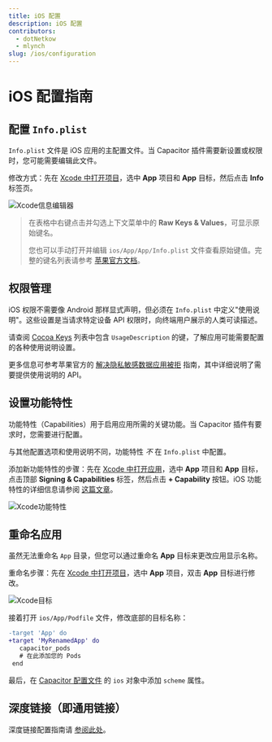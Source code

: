 ```yaml
---
title: iOS 配置
description: iOS 配置
contributors:
  - dotNetkow
  - mlynch
slug: /ios/configuration
---
```


# iOS 配置指南

## 配置 `Info.plist`

`Info.plist` 文件是 iOS 应用的主配置文件。当 Capacitor 插件需要新设置或权限时，您可能需要编辑此文件。

修改方式：先在 [Xcode 中打开项目](/main/ios/index.md#opening-the-ios-project)，选中 **App** 项目和 **App** 目标，然后点击 **Info** 标签页。

![Xcode信息编辑器](../../../../static/img/v4/docs/ios/xcode-info-editor.png)

> 在表格中右键点击并勾选上下文菜单中的 **Raw Keys & Values**，可显示原始键名。
>
> 您也可以手动打开并编辑 `ios/App/App/Info.plist` 文件查看原始键值。完整的键名列表请参考 [苹果官方文档](https://developer.apple.com/library/archive/documentation/General/Reference/InfoPlistKeyReference/Introduction/Introduction.html)。

## 权限管理

iOS 权限不需要像 Android 那样显式声明，但必须在 `Info.plist` 中定义"使用说明"。这些设置是当请求特定设备 API 权限时，向终端用户展示的人类可读描述。

请查阅 [Cocoa Keys](https://developer.apple.com/library/content/documentation/General/Reference/InfoPlistKeyReference/Articles/CocoaKeys.html) 列表中包含 `UsageDescription` 的键，了解应用可能需要配置的各种使用说明设置。

更多信息可参考苹果官方的 [解决隐私敏感数据应用被拒](https://developer.apple.com/library/content/qa/qa1937/_index.html) 指南，其中详细说明了需要提供使用说明的 API。

## 设置功能特性

功能特性（Capabilities）用于启用应用所需的关键功能。当 Capacitor 插件有要求时，您需要进行配置。

与其他配置选项和使用说明不同，功能特性 _不_ 在 `Info.plist` 中配置。

添加新功能特性的步骤：先在 [Xcode 中打开应用](/main/ios/index.md#opening-the-ios-project)，选中 **App** 项目和 **App** 目标，点击顶部 **Signing & Capabilities** 标签，然后点击 **+ Capability** 按钮。iOS 功能特性的详细信息请参阅 [这篇文章](https://developer.apple.com/documentation/xcode/adding_capabilities_to_your_app)。

![Xcode功能特性](../../../../static/img/v4/docs/ios/xcode-capabilities.png)

## 重命名应用

虽然无法重命名 `App` 目录，但您可以通过重命名 **App** 目标来更改应用显示名称。

重命名步骤：先在 [Xcode 中打开项目](/main/ios/index.md#opening-the-ios-project)，选中 **App** 项目，双击 **App** 目标进行修改。

![Xcode目标](../../../../static/img/v4/docs/ios/xcode-target.png)

接着打开 `ios/App/Podfile` 文件，修改底部的目标名称：

```diff
-target 'App' do
+target 'MyRenamedApp' do
   capacitor_pods
   # 在此添加您的 Pods
 end
```

最后，在 [Capacitor 配置文件](/main/reference/config.md#schema) 的 `ios` 对象中添加 `scheme` 属性。

## 深度链接（即通用链接）

深度链接配置指南请 [参阅此处](/main/guides/deep-links.md)。